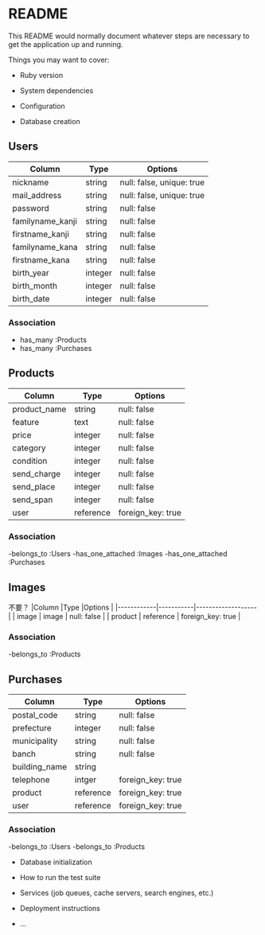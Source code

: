 # README

This README would normally document whatever steps are necessary to get the
application up and running.

Things you may want to cover:

* Ruby version

* System dependencies

* Configuration

* Database creation

## Users

|Column             |Type     |Options                    |
|-------------------|---------|---------------------------|
| nickname          | string  | null: false, unique: true |
| mail_address      | string  | null: false, unique: true |
| password          | string  | null: false               |
| familyname_kanji  | string  | null: false               |
| firstname_kanji   | string  | null: false               |
| familyname_kana   | string  | null: false               |
| firstname_kana    | string  | null: false               |
| birth_year        | integer | null: false               |
| birth_month       | integer | null: false               |
| birth_date        | integer | null: false               |

### Association
- has_many :Products
- has_many :Purchases


## Products

|Column          |Type       |Options            |
|----------------|-----------|-------------------|
| product_name   | string    | null: false       |
| feature        | text      | null: false       |
| price          | integer   | null: false       |
| category       | integer   | null: false       |
| condition      | integer   | null: false       |
| send_charge    | integer   | null: false       |
| send_place     | integer   | null: false       |
| send_span      | integer   | null: false       |
| user           | reference | foreign_key: true |

### Association
-belongs_to :Users
-has_one_attached :Images
-has_one_attached :Purchases


## Images
不要？
|Column      |Type       |Options            |
|------------|-----------|-------------------|
| image      | image     | null: false       |
| product    | reference | foreign_key: true |

### Association
-belongs_to :Products


## Purchases

|Column          |Type       |Options            |
|----------------|-----------|-------------------|
| postal_code    | string    | null: false       |
| prefecture     | integer   | null: false       |
| municipality   | string    | null: false       |
| banch          | string    | null: false       |
| building_name  | string    |                   |
| telephone      | intger    | foreign_key: true |
| product        | reference | foreign_key: true |
| user           | reference | foreign_key: true |

### Association
-belongs_to :Users
-belongs_to :Products

* Database initialization

* How to run the test suite

* Services (job queues, cache servers, search engines, etc.)

* Deployment instructions

* ...
